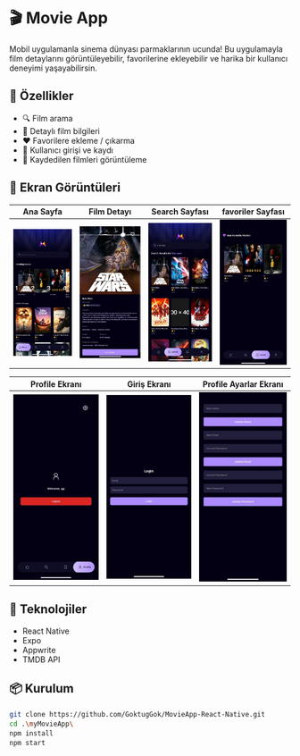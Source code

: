 # 🎬 Movie App

Mobil uygulamanla sinema dünyası parmaklarının ucunda! Bu uygulamayla film detaylarını görüntüleyebilir, favorilerine ekleyebilir ve harika bir kullanıcı deneyimi yaşayabilirsin.

## 🚀 Özellikler

- 🔍 Film arama
- 🎥 Detaylı film bilgileri
- ❤️ Favorilere ekleme / çıkarma
- 🔐 Kullanıcı girişi ve kaydı
- 📂 Kaydedilen filmleri görüntüleme

## 📸 Ekran Görüntüleri

| Ana Sayfa | Film Detayı | Search Sayfası | favoriler Sayfası |
|-----------|-------------|----------------|-------------|
![Ana Sayfa](assets/screenshots/main_screen.jpeg) | ![Film Detayı](assets/screenshots/movie-detail_screen.jpeg) | ![Search Sayfası](assets/screenshots/search_screen.jpeg) | ![Search Sayfası](assets/screenshots/favorites.jpeg) 

Profile Ekranı | Giriş Ekranı | Profile Ayarlar Ekranı |
|--------------|--------------|------------------------|
![Profile Ekranı](assets/screenshots/profile.jpeg) | ![Giriş Ekranı](assets/screenshots/login_screen.jpeg) | ![ Profile Ayarlar Ekrani ](assets/screenshots/profile-setting_screen.jpeg) 

## 📱 Teknolojiler

- React Native  
- Expo  
- Appwrite  
- TMDB API

## 📦 Kurulum

```bash
git clone https://github.com/GoktugGok/MovieApp-React-Native.git
cd .\myMovieApp\ 
npm install
npm start
